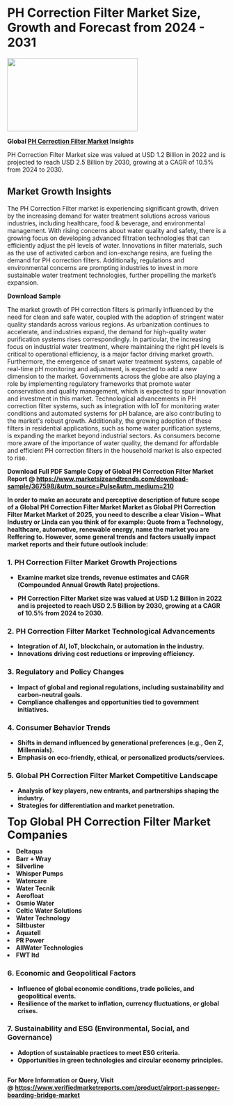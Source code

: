 <H1>PH Correction Filter Market Size, Growth and Forecast from 2024 - 2031</H1><img class="aligncenter size-medium wp-image-584254" src="https://thirdeyenews.in/wp-content/uploads/2024/09/Global-Market-Research-300x168.jpeg" alt="" width="300" height="168" /><p><strong>Global&nbsp;<a href="https://www.marketsizeandtrends.com/download-sample/367598/&amp;utm_source=Pulse&amp;utm_medium=210">PH Correction Filter Market</a> Insights</strong></p><p>PH Correction Filter Market size was valued at USD 1.2 Billion in 2022 and is projected to reach USD 2.5 Billion by 2030, growing at a CAGR of 10.5% from 2024 to 2030.</p><p><h2>Market Growth Insights</h2> <p>The PH Correction Filter market is experiencing significant growth, driven by the increasing demand for water treatment solutions across various industries, including healthcare, food & beverage, and environmental management. With rising concerns about water quality and safety, there is a growing focus on developing advanced filtration technologies that can efficiently adjust the pH levels of water. Innovations in filter materials, such as the use of activated carbon and ion-exchange resins, are fueling the demand for PH correction filters. Additionally, regulations and environmental concerns are prompting industries to invest in more sustainable water treatment technologies, further propelling the market’s expansion.</p> <p><strong>Download Sample</strong></p> <p>The market growth of PH correction filters is primarily influenced by the need for clean and safe water, coupled with the adoption of stringent water quality standards across various regions. As urbanization continues to accelerate, and industries expand, the demand for high-quality water purification systems rises correspondingly. In particular, the increasing focus on industrial water treatment, where maintaining the right pH levels is critical to operational efficiency, is a major factor driving market growth. Furthermore, the emergence of smart water treatment systems, capable of real-time pH monitoring and adjustment, is expected to add a new dimension to the market. Governments across the globe are also playing a role by implementing regulatory frameworks that promote water conservation and quality management, which is expected to spur innovation and investment in this market. Technological advancements in PH correction filter systems, such as integration with IoT for monitoring water conditions and automated systems for pH balance, are also contributing to the market's robust growth. Additionally, the growing adoption of these filters in residential applications, such as home water purification systems, is expanding the market beyond industrial sectors. As consumers become more aware of the importance of water quality, the demand for affordable and efficient PH correction filters in the household market is also expected to rise. <p><strong></p><p><span class=""><strong>Download Full PDF Sample Copy of Global PH Correction Filter Market Report</strong> @ <a href="https://www.marketsizeandtrends.com/download-sample/367598/&amp;utm_source=Pulse&amp;utm_medium=210" target="_blank">https://www.marketsizeandtrends.com/download-sample/367598/&amp;utm_source=Pulse&amp;utm_medium=210</a></span></p><p>In order to make an accurate and perceptive description of future scope of a Global&nbsp;PH Correction Filter Market Market as Global&nbsp;PH Correction Filter Market Market of 2025, you need to describe a clear Vision &ndash; What Industry or Linda can you think of for example: Quote from a Technology, healthcare, automotive, renewable energy, name the market you are Reffering to. However, some general trends and factors usually impact market reports and their future outlook include:</p><h3>1.&nbsp;<strong>PH Correction Filter Market Growth Projections</strong></h3><ul><li>Examine market size trends, revenue estimates and CAGR (Compounded Annual Growth Rate) projections.</li><li><p>PH Correction Filter Market size was valued at USD 1.2 Billion in 2022 and is projected to reach USD 2.5 Billion by 2030, growing at a CAGR of 10.5% from 2024 to 2030.</p></li></ul><h3>2.&nbsp;<strong>PH Correction Filter Market Technological Advancements</strong></h3><ul><li>Integration of AI, IoT, blockchain, or automation in the industry.</li><li>Innovations driving cost reductions or improving efficiency.</li></ul><h3>3.&nbsp;<strong>Regulatory and Policy Changes</strong></h3><ul><li>Impact of global and regional regulations, including sustainability and carbon-neutral goals.</li><li>Compliance challenges and opportunities tied to government initiatives.</li></ul><h3>4.&nbsp;<strong>Consumer Behavior Trends</strong></h3><ul><li>Shifts in demand influenced by generational preferences (e.g., Gen Z, Millennials).</li><li>Emphasis on eco-friendly, ethical, or personalized products/services.</li></ul><h3>5.&nbsp;<strong>Global PH Correction Filter Market Competitive Landscape</strong></h3><ul><li>Analysis of key players, new entrants, and partnerships shaping the industry.</li><li>Strategies for differentiation and market penetration.</li></ul><p data-pm-slice="1 1 []"><span style="color: inherit; font-family: inherit; font-size: 25px;">Top Global PH Correction Filter Market Companies</span></p><div class="" data-test-id=""><p><li>Deltaqua</li><li> Barr + Wray</li><li> Silverline</li><li> Whisper Pumps</li><li> Watercare</li><li> Water Tecnik</li><li> Aerofloat</li><li> Osmio Water</li><li> Celtic Water Solutions</li><li> Water Technology</li><li> Siltbuster</li><li> Aquatell</li><li> PR Power</li><li> AllWater Technologies</li><li> FWT ltd</li></p></div><h3>6.&nbsp;<strong>Economic and Geopolitical Factors</strong></h3><ul><li>Influence of global economic conditions, trade policies, and geopolitical events.</li><li>Resilience of the market to inflation, currency fluctuations, or global crises.</li></ul><h3>7.&nbsp;<strong>Sustainability and ESG (Environmental, Social, and Governance)</strong></h3><ul><li>Adoption of sustainable practices to meet ESG criteria.</li><li>Opportunities in green technologies and circular economy principles.</li></ul><h2><strong style="font-size: 14px;">For More Information or Query, Visit @&nbsp;</strong><a style="background-color: #ffffff; font-size: 14px;" href="https://www.marketsizeandtrends.com/report/ph-correction-filter-market/" target="_blank">https://www.verifiedmarketreports.com/product/airport-passenger-boarding-bridge-market</a></h2>
